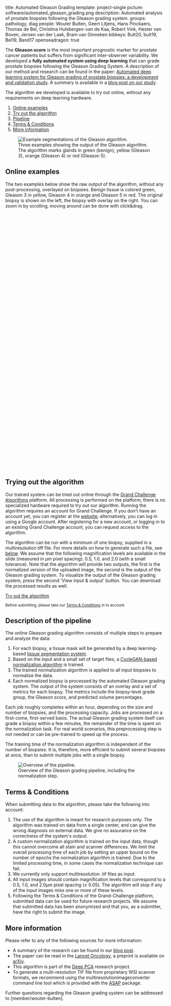 title: Automated Gleason Grading
template: project-single
picture: software/automated_gleason_grading.png
description: Automated analysis of prostate biopsies following the Gleason grading system.
groups: pathology, diag
people: Wouter Bulten, Geert Litjens, Hans Pinckaers, Thomas de Bel, Christina Hulsbergen-van de Kaa, Robert Vink, Hester van Boven, Jeroen van der Laak, Bram van Ginneken
bibkeys: Bult20, bult19, Bel19, Band17
openseadragon: true

The **Gleason score** is the most important prognostic marker for prostate cancer patients but suffers from significant inter-observer variability. We developed a **fully automated system using deep learning** that can grade prostate biopsies following the Gleason Grading System. A description of our method and research can be found in the paper: [Automated deep learning system for Gleason grading of prostate biopsies: a development and validation study](https://arxiv.org/abs/1907.07980). A summary is available in a [blog post on our study](https://www.wouterbulten.nl/blog/tech/automated-gleason-grading-deep-learning/).

The algorithm we developed is available to try out online, without any requirements on deep learning hardware.

1. [Online examples](#examples)
2. [Try out the algorithm](#try-out)
3. [Pipeline](#pipeline)
4. [Terms & Conditions](#terms)
5. [More information](#info)

<figure class="figure my-4">
  <img data-src="{{ IMGURL }}/images/software/gleason_segmentation_overlays_small.png" class="figure-img img-fluid lazyload" alt="Example segmentations of the Gleason algorithm.">
  <figcaption class="figure-caption">Three examples showing the output of the Gleason algorithm. The algorithm marks glands in green (benign), yellow (Gleason 3), orange (Gleason 4) or red (Gleason 5).</figcaption>
</figure>

<a name="examples"></a>
## Online examples

The two examples below show the raw output of the algorithm, without any post-processing, overlayed on biopsies. Benign tissue is colored green, Gleason 3 in yellow, Gleason 4 in orange and Gleason 5 in red. The original biopsy is shown on the left, the biopsy with overlay on the right. You can zoom in by scrolling, moving around can be done with click&drag.

<div class="row my-4">
  <div class="col-md-6">
    <div id="openseadragon1" class="img-thumbnail" style="width: 100%; height: 400px;"></div>
  </div>
  <div class="col-md-6  ">
    <div id="openseadragon2" class="img-thumbnail" style="width: 100%; height: 400px;"></div>
  </div>
</div>

<a name="try-out"></a>
## Trying out the algorithm

Our trained system can be tried out online through the [Grand Challenge Algorithms](https://grand-challenge.org/algorithms/) platform. All processing is performed on the platform; there is no specialized hardware required to try out our algorithm. Running the algorithm requires an account for Grand Challenge. If you don't have an account yet, you can register at the [website](https://grand-challenge.org/accounts/signin/); alternatively, you can log in using a Google account. After registering for a new account, or logging in to an existing Grand Challenge account, you can request access to the algorithm.

The algorithm can be run with a minimum of one biopsy, supplied in a multiresolution tiff file. For more details on how to generate such a file, see [below](#info). We assume that the following magnification levels are available in the slide (measured in &mu;m pixel spacing): 0.5, 1.0, and 2.0 (with a small tolerance). Note that the algorithm will provide two outputs, the first is the normalized version of the uploaded image, the second is the output of the Gleason grading system. To visualize the output of the Gleason grading system, press the second 'View input & output' button. You can download the processed results as well.

<a href="https://grand-challenge.org/algorithms/gleason-grading-of-prostate-biopsies/" class="btn btn-primary btn-lg my-3">Try out the algorithm</a>

<small class="text-muted">Before submitting, please take our <a href="#terms">Terms & Conditions</a> in to account.</small>

<a name="pipeline"></a>
## Description of the pipeline

The online Gleason grading algorithm consists of multiple steps to prepare and analyze the data:

1. For each biopsy, a tissue mask will be generated by a deep learning-based [tissue segmentation system](/publications/band17/).
2. Based on the input and a small set of target files, a [CycleGAN-based normalization algorithm](/publications/bel19/) is trained.
2. The trained normalization algorithm is applied to all input biopsies to normalize the data.
3. Each normalized biopsy is processed by the automated Gleason grading system. The output of the system consists of an overlay and a set of metrics for each biopsy. The metrics include the biopsy-level grade group, the Gleason score, and predicted volume percentages.

Each job roughly completes within an hour, depending on the size and number of biopsies, and the processing capacity. Jobs are processed on a first-come, first-served basis. The actual Gleason grading system itself can grade a biopsy within a few minutes, the remainder of the time is spent on the normalization task. For real world scenarios, this preprocessing step is not needed or can be pre-trained to speed up the process.

The training time of the normalization algorithm is independent of the number of biopsies. It is, therefore, more efficient to submit several biopsies at once, than to submit multiple jobs with a single biopsy.

<figure class="figure my-4">
  <img data-src="{{ IMGURL }}/images/software/gleason_algorithm_overview.png" class="figure-img img-fluid lazyload rounded" alt="Overview of the pipeline.">
  <figcaption class="figure-caption">Overview of the Gleason grading pipeline, including the normalization step.</figcaption>
</figure>

<a name="terms"></a>
## Terms & Conditions

When submitting data to the algorithm, please take the following into account:

1. The use of the algorithm is meant for research purposes only. The algorithm was trained on data from a single center, and can give the wrong diagnosis on external data. We give no assurance on the correctness of the system's output.
2. A custom normalization algorithm is trained on the input data, though this cannot overcome all stain and scanner differences. We limit the overall processing time of each job by setting an upper bound on the number of epochs the normalization algorithm is trained. Due to the limited processing time, in some cases the normalization technique can fail.
3. We currently only support multiresolution .tif files as input.
4. All input images should contain magnification levels that correspond to a 0.5, 1.0, and 2.0&mu;m pixel spacing (&plusmn; 0.05). The algorithm will stop if any of the input images miss one or more of these levels.
5. Following the Terms & Conditions of the Grand-Challenge platform, submitted data can be used for future research projects. We assume that submitted data has been anonymized and that you, as a submitter, have the right to submit the image.

<a name="info"></a>
## More information

Please refer to any of the following sources for more information:

- A summary of the research can be found in our [blog post](https://www.wouterbulten.nl/blog/tech/automated-gleason-grading-deep-learning/).
- The paper can be read in the [Lancet Oncology](https://doi.org/10.1016/S1470-2045(19)30739-9), a preprint is available on [arXiv](https://arxiv.org/abs/1907.07980/).
- This algorithm is part of the [Deep PCA](/projects/deeppca) research project.
- To generate a multi-resolution TIF file from proprietary WSI scanner formats, we recommend using the multiresolutionimageconverter command line tool which is provided with the [ASAP](https://computationalpathologygroup.github.io/ASAP/) package.

Further questions regarding the Gleason grading system can be addressed to [member/wouter-bulten].

<script type="text/javascript">
function loadDzi() {
  var viewer = OpenSeadragon({
    id: "openseadragon1",
    prefixUrl: "https://assets.aiforanesthesiology.nl/dzi/images/",
    tileSources: "https://assets.aiforanesthesiology.nl/dzi/gleason_example_1_1024.dzi"
  });
  var viewer2 = OpenSeadragon({
    id: "openseadragon2",
    prefixUrl: "https://assets.aiforanesthesiology.nl/dzi/images/",
    tileSources: "https://assets.aiforanesthesiology.nl/dzi/gleason_example_2_1024.dzi"
  });
}
</script>

